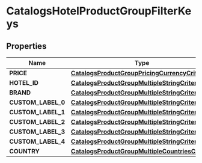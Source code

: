 
# CatalogsHotelProductGroupFilterKeys

## Properties
| Name | Type | Description | Notes |
| ------------ | ------------- | ------------- | ------------- |
| **PRICE** | [**CatalogsProductGroupPricingCurrencyCriteria**](CatalogsProductGroupPricingCurrencyCriteria.md) |  |  |
| **HOTEL_ID** | [**CatalogsProductGroupMultipleStringCriteria**](.md) |  |  |
| **BRAND** | [**CatalogsProductGroupMultipleStringCriteria**](.md) |  |  |
| **CUSTOM_LABEL_0** | [**CatalogsProductGroupMultipleStringCriteria**](.md) |  |  |
| **CUSTOM_LABEL_1** | [**CatalogsProductGroupMultipleStringCriteria**](.md) |  |  |
| **CUSTOM_LABEL_2** | [**CatalogsProductGroupMultipleStringCriteria**](.md) |  |  |
| **CUSTOM_LABEL_3** | [**CatalogsProductGroupMultipleStringCriteria**](.md) |  |  |
| **CUSTOM_LABEL_4** | [**CatalogsProductGroupMultipleStringCriteria**](.md) |  |  |
| **COUNTRY** | [**CatalogsProductGroupMultipleCountriesCriteria**](.md) |  |  |



